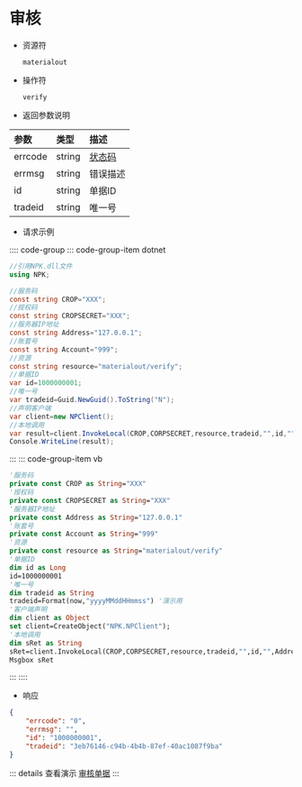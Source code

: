 # 审核

- 资源符

  `materialout`
  
- 操作符

  `verify`

- 返回参数说明

|参数|类型|描述|
|:-|:-|:-|
|errcode|string|[状态码](./../error.md)|
|errmsg|string|错误描述|
|id|string|单据ID|
|tradeid|string|唯一号|

- 请求示例

:::: code-group
::: code-group-item dotnet

```cs
//引用NPK.dll文件
using NPK;

//服务码
const string CROP="XXX";
//授权码
const string CROPSECRET="XXX";
//服务器IP地址
const string Address="127.0.0.1";
//账套号
const string Account="999";
//资源
const string resource="materialout/verify";
//单据ID
var id=1000000001;
//唯一号
var tradeid=Guid.NewGuid().ToString("N");
//声明客户端
var client=new NPClient();
//本地调用
var result=client.InvokeLocal(CROP,CORPSECRET,resource,tradeid,"",id,"",Address,Account);
Console.WriteLine(result);
```

:::
::: code-group-item vb

```vb
'服务码
private const CROP as String="XXX"
'授权码
private const CROPSECRET as String="XXX"
'服务器IP地址
private const Address as String="127.0.0.1"
'账套号
private const Account as String="999"
'资源
private const resource as String="materialout/verify"
'单据ID
dim id as Long
id=1000000001
'唯一号
dim tradeid as String
tradeid=Format(now,"yyyyMMddHHmmss") '演示用
'客户端声明
dim client as Object
set client=CreateObject("NPK.NPClient");
'本地调用
dim sRet as String
sRet=client.InvokeLocal(CROP,CORPSECRET,resource,tradeid,"",id,"",Address,Account);
Msgbox sRet
```

:::
::::

- 响应

```json
{
    "errcode": "0",
    "errmsg": "",
    "id": "1000000001",
    "tradeid": "3eb76146-c94b-4b4b-87ef-40ac1087f9ba"
}
```

::: details 查看演示
[审核单据](/images/yonyou/gif/materialout/verify.gif)
:::
